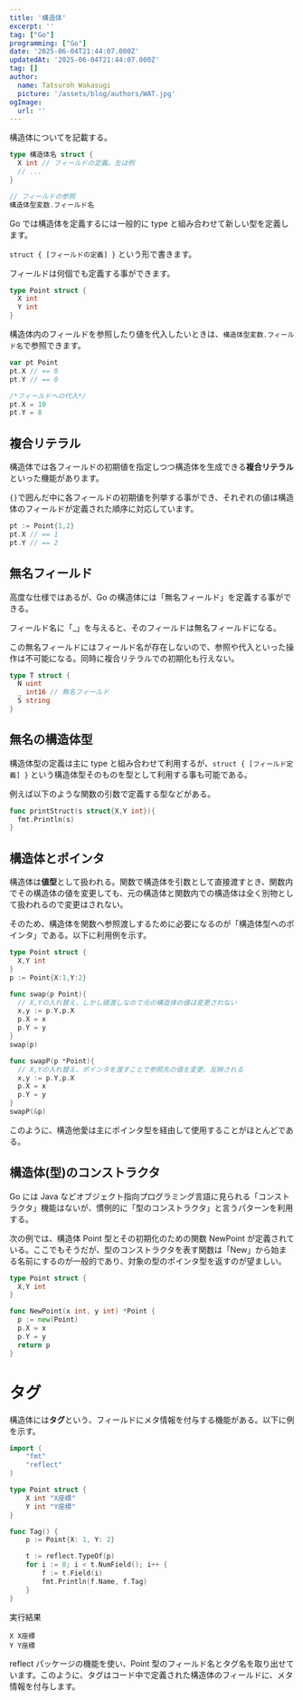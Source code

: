```yaml
---
title: '構造体'
excerpt: ''
tag: ["Go"]
programming: ["Go"]
date: '2025-06-04T21:44:07.000Z'
updatedAt: '2025-06-04T21:44:07.000Z'
tag: []
author:
  name: Tatsuroh Wakasugi
  picture: '/assets/blog/authors/WAT.jpg'
ogImage:
  url: ''
---
```


構造体についてを記載する。

<div class="note_content_by_programming_language" id="note_content_Go">

```go
type 構造体名 struct {
  X int // フィールドの定義。左は例
  // ...
}

// フィールドの参照
構造体型変数.フィールド名
```

Go では構造体を定義するには一般的に type と組み合わせて新しい型を定義します。

`struct { [フィールドの定義] }` という形で書きます。

フィールドは何個でも定義する事ができます。

```go
type Point struct {
  X int
  Y int
}
```

構造体内のフィールドを参照したり値を代入したいときは、`構造体型変数.フィールド名`で参照できます。

```go
var pt Point
pt.X // == 0
pt.Y // == 0

/*フィールドへの代入*/
pt.X = 10
pt.Y = 8
```

## 複合リテラル

構造体では各フィールドの初期値を指定しつつ構造体を生成できる**複合リテラル**といった機能があります。

`{}`で囲んだ中に各フィールドの初期値を列挙する事ができ、それぞれの値は構造体のフィールドが定義された順序に対応しています。

```go
pt := Point{1,2}
pt.X // == 1
pt.Y // == 2
```

## 無名フィールド

高度な仕様ではあるが、Go の構造体には「無名フィールド」を定義する事ができる。

フィールド名に「\_」を与えると、そのフィールドは無名フィールドになる。

この無名フィールドにはフィールド名が存在しないので、参照や代入といった操作は不可能になる。同時に複合リテラルでの初期化も行えない。

```go
type T struct {
  N uint
  _ int16 // 無名フィールド
  S string
}
```

## 無名の構造体型

構造体型の定義は主に type と組み合わせて利用するが、`struct { [フィールド定義] }` という構造体型そのものを型として利用する事も可能である。

例えば以下のような関数の引数で定義する型などがある。

```go
func printStruct(s struct{X,Y int}){
  fmt.Println(s)
}
```

## 構造体とポインタ

構造体は**値型**として扱われる。関数で構造体を引数として直接渡すとき、関数内でその構造体の値を変更しても、元の構造体と関数内での構造体は全く別物として扱われるので変更はされない。

そのため、構造体を関数へ参照渡しするために必要になるのが「構造体型へのポインタ」である。以下に利用例を示す。

```go
type Point struct {
  X,Y int
}
p := Point{X:1,Y:2}

func swap(p Point){
  // X,Yの入れ替え、しかし値渡しなので元の構造体の値は変更されない
  x,y := p.Y,p.X
  p.X = x
  p.Y = y
}
swap(p)

func swapP(p *Point){
  // X,Yの入れ替え、ポインタを渡すことで参照先の値を変更、反映される
  x,y := p.Y,p.X
  p.X = x
  p.Y = y
}
swapP(&p)　　　
```

このように、構造他愛は主にポインタ型を経由して使用することがほとんどである。

## 構造体(型)のコンストラクタ

Go には Java などオブジェクト指向プログラミング言語に見られる「コンストラクタ」機能はないが、慣例的に「型のコンストラクタ」と言うパターンを利用する。

次の例では、構造体 Point 型とその初期化のための関数 NewPoint が定義されている。ここでもそうだが、型のコンストラクタを表す関数は「New」から始まる名前にするのが一般的であり、対象の型のポインタ型を返すのが望ましい。

```go
type Point struct {
  X,Y int
}

func NewPoint(x int, y int) *Point {
  p := new(Point)
  p.X = x
  p.Y = y
  return p
}
```

# タグ

構造体には**タグ**という、フィールドにメタ情報を付与する機能がある。以下に例を示す。

```go
import (
	"fmt"
	"reflect"
)

type Point struct {
	X int "X座標"
	Y int "Y座標"
}

func Tag() {
	p := Point{X: 1, Y: 2}

	t := reflect.TypeOf(p)
	for i := 0; i < t.NumField(); i++ {
		f := t.Field(i)
		fmt.Println(f.Name, f.Tag)
	}
}
```

実行結果

```
X X座標
Y Y座標
```

reflect パッケージの機能を使い、Point 型のフィールド名とタグ名を取り出せています。このように、タグはコード中で定義された構造体のフィールドに、メタ情報を付与します。

</div>
